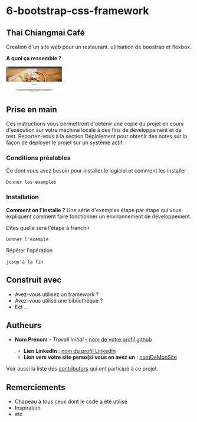 # 6-bootstrap-css-framework
## Thai Chiangmai Café

Creation d'un site web pour un restaurant. utilisation de boostrap et flexbox.

**A quoi ça ressemble ?** 

<img src="./images/Miniature.jpg" style="width:30%;">

## Prise en main

Ces instructions vous permettront d'obtenir une copie du projet en cours d'exécution sur votre machine locale à des fins de développement et de test. Reportez-vous à la section Déploiement pour obtenir des notes sur la façon de déployer le projet sur un système actif.

### Conditions préalables

Ce dont vous avez besoin pour installer le logiciel et comment les installer

```
Donner les exemples
```

### Installation

**Comment on l'installe ?** Une série d'exemples étape par étape qui vous expliquent comment faire fonctionner un environnement de développement.

Dites quelle sera l'étape à franchir

```
Donner l'exemple
```

Répéter l'opération 

```
jusqu'à la fin
```

## Construit avec

* Avez-vous utilisez un framework ?
* Avez-vous utilisé une bibliothèque ?
* Ect ..

## Autheurs

* **Nom Prénom** - *Travail initial* - [nom de votre profil github](https://github.com/votreProfil)

    * **Lien LinkedIn** : [nom du profil LinkedIn](https://www.linkedin.com/votreProfil)
    * **Lien vers votre site perso(si vous en avez un** : [nomDeMonSite](https://votreSite)

Voir aussi la liste des [contributors](https://github.com/your/VotreProjet/contributors) qui ont participé à ce projet.


## Remerciements

* Chapeau à tous ceux dont le code a été utilisé
* Inspiration
* etc
